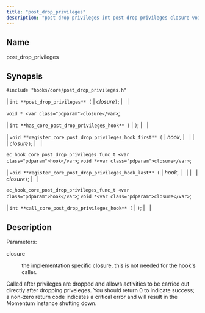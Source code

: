 ```yaml
---
title: "post_drop_privileges"
description: "post drop privileges int post drop privileges closure void closure int has core post drop privileges hook void register core post drop privileges hook first hook closure ec hook core post drop privileges func t hook void closure void register core post drop privileges hook last hook closure ec hook..."
---
```


<a name="hooks.core.post_drop_privileges"></a> 
## Name

post_drop_privileges

## Synopsis

`#include "hooks/core/post_drop_privileges.h"`

| `int **post_drop_privileges** (` | <var class="pdparam">closure</var>`)`; |   |

`void * <var class="pdparam">closure</var>`;

| `int **has_core_post_drop_privileges_hook** (` | `)`; |   |

| `void **register_core_post_drop_privileges_hook_first** (` | <var class="pdparam">hook</var>, |   |
|   | <var class="pdparam">closure</var>`)`; |   |

`ec_hook_core_post_drop_privileges_func_t <var class="pdparam">hook</var>`;
`void *<var class="pdparam">closure</var>`;

| `void **register_core_post_drop_privileges_hook_last** (` | <var class="pdparam">hook</var>, |   |
|   | <var class="pdparam">closure</var>`)`; |   |

`ec_hook_core_post_drop_privileges_func_t <var class="pdparam">hook</var>`;
`void *<var class="pdparam">closure</var>`;

| `int **call_core_post_drop_privileges_hook** (` | `)`; |   |

<a name="idp42067664"></a> 
## Description

Parameters:

<dl class="variablelist">

<dt>closure</dt>

<dd>

the implementation specific closure, this is not needed for the hook's caller.

</dd>

</dl>

Called after privileges are dropped and allows activities to be carried out directly after dropping priveleges. You should return 0 to indicate success; a non-zero return code indicates a critical error and will result in the Momentum instance shutting down.